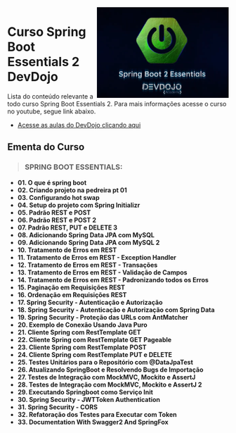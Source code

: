 <img src="src/img/springbootessentials.png" align="right" width="300">

# Curso Spring Boot Essentials 2 DevDojo

Lista do conteúdo relevante a todo curso Spring Boot Essentials 2. Para mais informações acesse o curso no youtube, segue link abaixo.
* [Acesse as aulas do DevDojo clicando aqui](https://www.youtube.com/watch?v=bCzsSXE4Jzg&list=PL62G310vn6nFBIxp6ZwGnm8xMcGE3VA5H&index=1)

## Ementa do Curso

> ### SPRING BOOT ESSENTIALS:

- **01. O que é spring boot**
- **02. Criando projeto na pedreira pt 01**
- **03. Configurando hot swap**
- **04. Setup do projeto com Spring Initializr**
- **05. Padrão REST e POST**
- **06. Padrão REST e POST 2**
- **07. Padrão REST, PUT e DELETE 3**
- **08. Adicionando Spring Data JPA com MySQL**
- **09. Adicionando Spring Data JPA com MySQL 2**
- **10. Tratamento de Erros em REST**
- **11. Tratamento de Erros em REST - Exception Handler**
- **12. Tratamento de Erros em REST - Transações**
- **13. Tratamento de Erros em REST - Validação de Campos**
- **14. Tratamento de Erros em REST - Padronizando todos os Erros**
- **15. Paginação em Requisições REST**
- **16. Ordenação em Requisições REST**
- **17. Spring Security - Autenticação e Autorização**
- **18. Spring Security - Autenticação e Autorização com Spring Data**
- **19. Spring Security - Proteção das URLs com AntMatcher**
- **20. Exemplo de Conexão Usando Java Puro**
- **21. Cliente Spring com RestTemplate GET**
- **22. Cliente Spring com RestTemplate GET Pageable**
- **23. Cliente Spring com RestTemplate POST**
- **24. Cliente Spring com RestTemplate PUT e DELETE**
- **25. Testes Unitários para o Repositório com @DataJpaTest**
- **26. Atualizando SpringBoot e Resolvendo Bugs de Importação**
- **27. Testes de Integração com MockMVC, Mockito e AssertJ**
- **28. Testes de Integração com MockMVC, Mockito e AssertJ 2**
- **29. Executando Springboot como Serviço Init**
- **30. Spring Security - JWTToken Authentication**
- **31. Spring Security - CORS**
- **32. Refatoração dos Testes para Executar com Token**
- **33. Documentation With Swagger2 And SpringFox**
